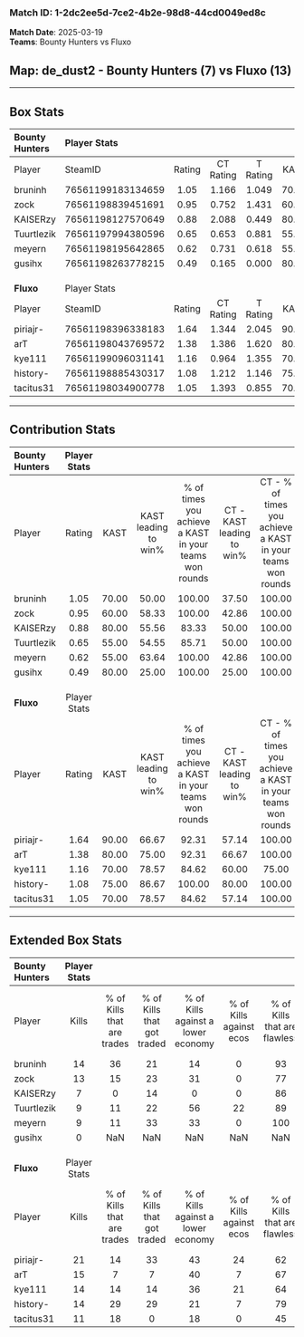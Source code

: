 ### Match ID: 1-2dc2ee5d-7ce2-4b2e-98d8-44cd0049ed8c  
**Match Date**: 2025-03-19  
**Teams**: Bounty Hunters vs Fluxo  

## **Map**: de_dust2 - Bounty Hunters (7) vs Fluxo (13)  
---  

## Box Stats  

| **Bounty Hunters** | Player Stats      |        |           |          |       |       |       |         |        |      |     |
| :- | :- | :-: | :-: | :-: | :-: | :-: | :-: | :-: | :-: | :-: | :-: |
| Player             | SteamID           | Rating | CT Rating | T Rating | KAST  |  ADR  | Kills | Assists | Deaths | K/D  | HS% |
| bruninh            | 76561199183134659 |  1.05  |   1.166   |  1.049   | 70.00 | 82.0  |  14   |    2    |   15   | 0.93 | 71  |
| zock               | 76561198839451691 |  0.95  |   0.752   |  1.431   | 60.00 | 71.8  |  13   |    2    |   13   | 1.00 | 46  |
| KAISERzy           | 76561198127570649 |  0.88  |   2.088   |  0.449   | 80.00 | 46.8  |   7   |    5    |   9    | 0.78 | 14  |
| Tuurtlezik         | 76561197994380596 |  0.65  |   0.653   |  0.881   | 55.00 | 66.4  |   9   |    2    |   16   | 0.56 | 88  |
| meyern             | 76561198195642865 |  0.62  |   0.731   |  0.618   | 55.00 | 49.8  |   9   |    1    |   15   | 0.60 | 33  |
| gusihx             | 76561198263778215 |  0.49  |   0.165   |  0.000   | 80.00 |  4.3  |   0   |    3    |   7    | 0.00 |  0  |
|                    |                   |        |           |          |       |       |       |         |        |      |     |
|                    |                   |        |           |          |       |       |       |         |        |      |     |
|                    |                   |        |           |          |       |       |       |         |        |      |     |
| **Fluxo**          | Player Stats      |        |           |          |       |       |       |         |        |      |     |
| Player             | SteamID           | Rating | CT Rating | T Rating | KAST  |  ADR  | Kills | Assists | Deaths | K/D  | HS% |
| piriajr-           | 76561198396338183 |  1.64  |   1.344   |  2.045   | 90.00 | 88.0  |  21   |    0    |   10   | 2.10 | 57  |
| arT                | 76561198043769572 |  1.38  |   1.386   |  1.620   | 80.00 | 102.7 |  15   |   11    |   11   | 1.36 | 53  |
| kye111             | 76561199096031141 |  1.16  |   0.964   |  1.355   | 70.00 | 75.5  |  14   |    6    |   11   | 1.27 | 57  |
| history-           | 76561198885430317 |  1.08  |   1.212   |  1.146   | 75.00 | 63.6  |  14   |    1    |   13   | 1.08 | 35  |
| tacitus31          | 76561198034900778 |  1.05  |   1.393   |  0.855   | 70.00 | 57.2  |  11   |    2    |   7    | 1.57 | 45  |
---  

## Contribution Stats  

| **Bounty Hunters** | Player Stats |       |                      |                                                        |                           |                                                             |                          |                                                            |
| :- | :-: | :-: | :-: | :-: | :-: | :-: | :-: | :-: |
| Player             |    Rating    | KAST  | KAST leading to win% | % of times you achieve a KAST in your teams won rounds | CT - KAST leading to win% | CT - % of times you achieve a KAST in your teams won rounds | T - KAST leading to win% | T - % of times you achieve a KAST in your teams won rounds |
| bruninh            |     1.05     | 70.00 |        50.00         |                         100.00                         |           37.50           |                           100.00                            |          66.67           |                           100.00                           |
| zock               |     0.95     | 60.00 |        58.33         |                         100.00                         |           42.86           |                           100.00                            |          80.00           |                           100.00                           |
| KAISERzy           |     0.88     | 80.00 |        55.56         |                         83.33                          |           50.00           |                           100.00                            |          60.00           |                           75.00                            |
| Tuurtlezik         |     0.65     | 55.00 |        54.55         |                         85.71                          |           50.00           |                           100.00                            |          60.00           |                           75.00                            |
| meyern             |     0.62     | 55.00 |        63.64         |                         100.00                         |           42.86           |                           100.00                            |          100.00          |                           100.00                           |
| gusihx             |     0.49     | 80.00 |        25.00         |                         100.00                         |           25.00           |                           100.00                            |           0.00           |                            0.00                            |
|                    |              |       |                      |                                                        |                           |                                                             |                          |                                                            |
|                    |              |       |                      |                                                        |                           |                                                             |                          |                                                            |
|                    |              |       |                      |                                                        |                           |                                                             |                          |                                                            |
| **Fluxo**          | Player Stats |       |                      |                                                        |                           |                                                             |                          |                                                            |
| Player             |    Rating    | KAST  | KAST leading to win% | % of times you achieve a KAST in your teams won rounds | CT - KAST leading to win% | CT - % of times you achieve a KAST in your teams won rounds | T - KAST leading to win% | T - % of times you achieve a KAST in your teams won rounds |
| piriajr-           |     1.64     | 90.00 |        66.67         |                         92.31                          |           57.14           |                           100.00                            |          72.73           |                           88.89                            |
| arT                |     1.38     | 80.00 |        75.00         |                         92.31                          |           66.67           |                           100.00                            |          80.00           |                           88.89                            |
| kye111             |     1.16     | 70.00 |        78.57         |                         84.62                          |           60.00           |                            75.00                            |          88.89           |                           88.89                            |
| history-           |     1.08     | 75.00 |        86.67         |                         100.00                         |           80.00           |                           100.00                            |          90.00           |                           100.00                           |
| tacitus31          |     1.05     | 70.00 |        78.57         |                         84.62                          |           57.14           |                           100.00                            |          100.00          |                           77.78                            |
---  

## Extended Box Stats  

| **Bounty Hunters** | Player Stats |                            |                            |                                    |                         |                              |                                 |        |                             |                                     |                          |                               |                            |
| :- | :-: | :-: | :-: | :-: | :-: | :-: | :-: | :-: | :-: | :-: | :-: | :-: | :-: |
| Player             |    Kills     | % of Kills that are trades | % of Kills that got traded | % of Kills against a lower economy | % of Kills against ecos | % of Kills that are flawless | % of Kills that are close duels | Deaths | % of Deaths that get traded | % of Deaths against a lower economy | % of Deaths against ecos | % of Deaths that are flawless | % of Deaths that are close |
| bruninh            |      14      |             36             |             21             |                 14                 |            0            |              93              |                0                |   15   |             13              |                 27                  |            7             |              67               |             7              |
| zock               |      13      |             15             |             23             |                 31                 |            0            |              77              |                0                |   13   |             15              |                 15                  |            8             |              54               |             8              |
| KAISERzy           |      7       |             0              |             14             |                 0                  |            0            |              86              |                0                |   9    |             33              |                 22                  |            0             |              56               |             11             |
| Tuurtlezik         |      9       |             11             |             22             |                 56                 |           22            |              89              |                0                |   16   |             19              |                 19                  |            6             |              50               |             13             |
| meyern             |      9       |             11             |             33             |                 33                 |            0            |             100              |                0                |   15   |             13              |                 20                  |            7             |              93               |             0              |
| gusihx             |      0       |            NaN             |            NaN             |                NaN                 |           NaN           |             NaN              |               NaN               |   7    |             29              |                 14                  |            14            |              57               |             0              |
|                    |              |                            |                            |                                    |                         |                              |                                 |        |                             |                                     |                          |                               |                            |
|                    |              |                            |                            |                                    |                         |                              |                                 |        |                             |                                     |                          |                               |                            |
|                    |              |                            |                            |                                    |                         |                              |                                 |        |                             |                                     |                          |                               |                            |
| **Fluxo**          | Player Stats |                            |                            |                                    |                         |                              |                                 |        |                             |                                     |                          |                               |                            |
| Player             |    Kills     | % of Kills that are trades | % of Kills that got traded | % of Kills against a lower economy | % of Kills against ecos | % of Kills that are flawless | % of Kills that are close duels | Deaths | % of Deaths that get traded | % of Deaths against a lower economy | % of Deaths against ecos | % of Deaths that are flawless | % of Deaths that are close |
| piriajr-           |      21      |             14             |             33             |                 43                 |           24            |              62              |                0                |   10   |             40              |                 40                  |            20            |              100              |             0              |
| arT                |      15      |             7              |             7              |                 40                 |            7            |              67              |               13                |   11   |             36              |                 27                  |            0             |              73               |             0              |
| kye111             |      14      |             14             |             14             |                 36                 |           21            |              64              |                7                |   11   |              9              |                 27                  |            0             |              91               |             0              |
| history-           |      14      |             29             |             29             |                 21                 |            7            |              79              |                7                |   13   |             23              |                 31                  |            8             |              92               |             0              |
| tacitus31          |      11      |             18             |             0              |                 18                 |            0            |              45              |                9                |   7    |              0              |                 29                  |            0             |              86               |             0              |
